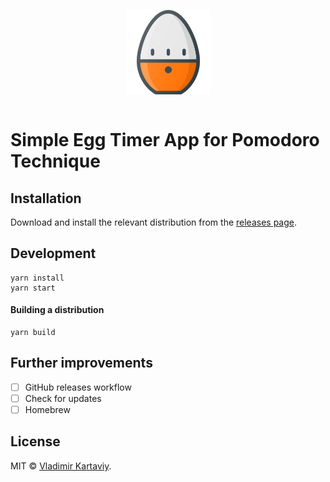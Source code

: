 <p align="center">
  <img src="./assets/icon.png" width="135" align="center">
  <br>
  <br>
</p>

# Simple Egg Timer App for Pomodoro Technique

## Installation

Download and install the relevant distribution from the [releases page](http://github.com/vkartaviy/eggtimer-app/releases).

## Development

```
yarn install
yarn start
```

#### Building a distribution

```
yarn build
```

## Further improvements

* [ ] GitHub releases workflow
* [ ] Check for updates
* [ ] Homebrew

## License

MIT © [Vladimir Kartaviy](http://github.com/vkartaviy).
